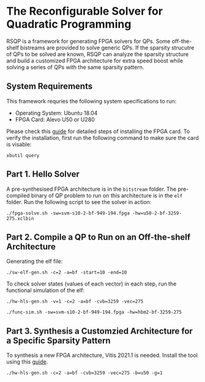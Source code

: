 # The Reconfigurable Solver for Quadratic Programming
RSQP is a framework for generating FPGA solvers for QPs.
Some off-the-shelf bistreams are provided to solve generic QPs.
If the sparsity strucutre of QPs to be solved are known, RSQP can analyze the sparsity structure and build a customized FPGA architecture for extra speed boost while solving a series of QPs with the same sparsity pattern.

## System Requirements
This framework requries the following system specifications to run:
- Operating System: Ubuntu 18.04
- FPGA Card: Alevo U50 or U280

Please check this [guide](https://docs.xilinx.com/r/en-US/ug1301-getting-started-guide-alveo-accelerator-cards/Introduction) 
for detailed steps of installing the FPGA card.
To verify the installation, first run the following command to make sure the card is visable:

`xbutil query`

## Part 1. Hello Solver
A pre-synthesised FPGA architecture is in the `bitstream` folder. 
The pre-compiled binary of QP problem to run on this architecture is in the `elf` folder.
Run the following script to see the solver in action: 

`./fpga-solve.sh -sw=svm-s10-2-bf-949-194.fpga -hw=u50-2-bf-3259-275.xclbin`

## Part 2. Compile a QP to Run on an Off-the-shelf Architecture
Generating the elf file:

`./sw-elf-gen.sh -c=2 -a=bf -start=10 -end=10`

To check solver states (values of each vector) in each step, run the functional simulation of the elf:

`./hw-hls-gen.sh -v=1 -c=2 -a=bf -cvb=3259 -vec=275`

`./func-sim.sh -sw=svm-s10-2-bf-949-194.fpga -hw=hbm2-bf-3259-275`

## Part 3. Synthesis a Customzied Architecture for a Specific Sparsity Pattern
To synthesis a new FPGA architecture, Vitis 2021.1 is needed.
Install the tool using this [guide](https://docs.xilinx.com/r/2021.1-English/ug1400-vitis-embedded/Installing-the-Vitis-Software-Platform).

`./hw-hls-gen.sh -c=2 -a=bf -cvb=3259 -vec=275 -b=u50 -g=1`